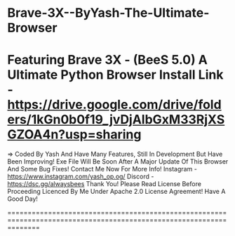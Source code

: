 # Brave-3X--ByYash-The-Ultimate-Browser
Featuring Brave 3X - (BeeS 5.0) 
A Ultimate Python Browser 
Install Link - https://drive.google.com/drive/folders/1kGn0b0f19_jvDjAlbGxM33RjXSGZOA4n?usp=sharing
====================================================================================================================



=> Coded By Yash And Have Many Features,
Still In Development But Have Been Improving!
Exe File Will Be Soon After A Major Update Of This Browser And Some Bug Fixes!
Contact Me Now For More Info! 
Instagram - https://www.instagram.com/yash_op.og/
Discord - https://dsc.gg/alwaysbees
Thank You!
Please Read License Before Proceeding 
Licenced By Me Under Apache 2.0 License Agreement!
Have A Good Day!




====================================================================================================================
